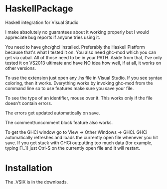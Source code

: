 HaskellPackage
==============

Haskell integration for Visual Studio

I make absolutely no guarantees about it working properly but I would appreciate bug reports if anyone tries using it.

You need to have ghc/ghci installed. Preferably the Haskell Platform because that's what I tested it on.
You also need ghc-mod which you can get via cabal. All of those need to be in your PATH.
Aside from that, I've only tested it on VS2013 ultimate and have NO idea how well, if at all, it works on other versions.

To use the extension just open any .hs file in Visual Studio. If you see syntax coloring, then it works.
Everything works by invoking ghc-mod from the command line so to use features make sure you save your file.

To see the type of an identifier, mouse over it. This works only if the file doesn't contain errors.

The errors get updated automatically on save.

The comment/uncomment block feature also works.

To get the GHCi window go to View -> Other Windows -> GHCi.
GHCi automatically refreshes and loads the currently open file whenever you hit save. If you get stuck with GHCi outputting too much data (for example, typing [1..]) just Ctrl-S on the currently open file and it will restart.

Installation
============

The .VSIX is in the downloads.
